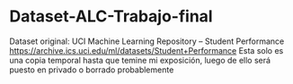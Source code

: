 # Dataset-ALC-Trabajo-final
Dataset original: UCI Machine Learning Repository – Student Performance https://archive.ics.uci.edu/ml/datasets/Student+Performance
Esta solo es una copia temporal hasta que temine mi exposición, luego de ello será puesto en privado o borrado probablemente
